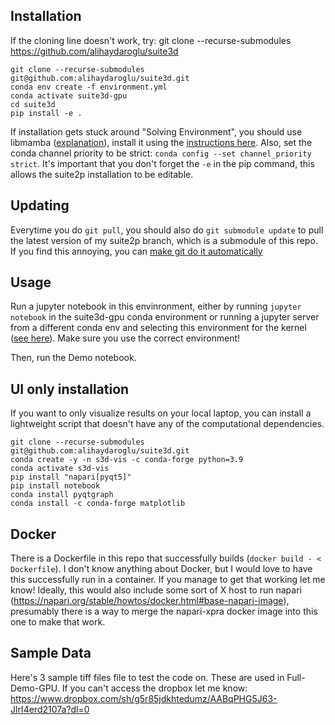 ## Installation
If the cloning line doesn't work, try: git clone --recurse-submodules https://github.com/alihaydaroglu/suite3d

```
git clone --recurse-submodules git@github.com:alihaydaroglu/suite3d.git
conda env create -f environment.yml
conda activate suite3d-gpu
cd suite3d
pip install -e .
```
If installation gets stuck around "Solving Environment", you should use libmamba ([explanation](https://conda.github.io/conda-libmamba-solver/libmamba-vs-classic/)), install it using the [instructions here](https://www.anaconda.com/blog/a-faster-conda-for-a-growing-community). Also, set the conda channel priority to be strict: `conda config --set channel_priority strict`. It's important that you don't forget the `-e` in the pip command, this allows the suite2p installation to be editable.

## Updating
Everytime you do `git pull`, you should also do `git submodule update` to pull the latest version of my suite2p branch, which is a submodule of this repo. 
If you find this annoying, you can [make git do it automatically](https://stackoverflow.com/questions/4611512/is-there-a-way-to-make-git-pull-automatically-update-submodules)

## Usage
Run a jupyter notebook in this envinronment, either by running `jupyter notebook` in the suite3d-gpu conda environment or running a jupyter server from a different conda env and selecting this environment for the kernel ([see here](https://medium.com/@nrk25693/how-to-add-your-conda-environment-to-your-jupyter-notebook-in-just-4-steps-abeab8b8d084)). Make sure you use the correct environment!

Then, run the Demo notebook.


## UI only installation
If you want to only visualize results on your local laptop, you can install a lightweight script that doesn't have any of the computational dependencies. 

```
git clone --recurse-submodules git@github.com:alihaydaroglu/suite3d.git
conda create -y -n s3d-vis -c conda-forge python=3.9
conda activate s3d-vis
pip install "napari[pyqt5]"
pip install notebook
conda install pyqtgraph
conda install -c conda-forge matplotlib
```

## Docker

There is a Dockerfile in this repo that successfully builds (`docker build - < Dockerfile`). I don't know anything about Docker, but I would love to have this successfully run in a container. If you manage to get that working let me know! Ideally, this would also include some sort of X host to run napari (https://napari.org/stable/howtos/docker.html#base-napari-image), presumably there is a way to merge the napari-xpra docker image into this one to make that work. 

## Sample Data
Here's 3 sample tiff files file to test the code on. These are used in Full-Demo-GPU. If you can't access the dropbox let me know: https://www.dropbox.com/sh/g5r85jdkhtedumz/AABqPHG5J63-JlrI4erd2107a?dl=0